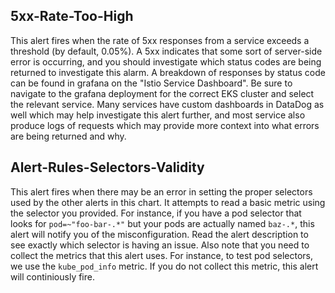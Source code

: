 ## 5xx-Rate-Too-High

This alert fires when the rate of 5xx responses from a service exceeds a
threshold (by default, 0.05%). A 5xx indicates that some sort of server-side
error is occurring, and you should investigate which status codes are being
returned to investigate this alarm. A breakdown of responses by status code
can be found in grafana on the "Istio Service Dashboard". Be sure to navigate
to the grafana deployment for the correct EKS cluster and select the relevant
service. Many services have custom dashboards in DataDog as well which may help
investigate this alert further, and most service also produce logs of requests
which may provide more context into what errors are being returned and why.

## Alert-Rules-Selectors-Validity

This alert fires when there may be an error in setting the proper selectors used
by the other alerts in this chart. It attempts to read a basic metric using the
selector you provided. For instance, if you have a pod selector that looks for
`pod=~"foo-bar-.*"` but your pods are actually named `baz-.*`, this alert will
notify you of the misconfiguration. Read the alert description to see exactly
which selector is having an issue. Also note that you need to collect the
metrics that this alert uses. For instance, to test pod selectors, we use the
`kube_pod_info` metric. If you do not collect this metric, this alert will
continiously fire.
